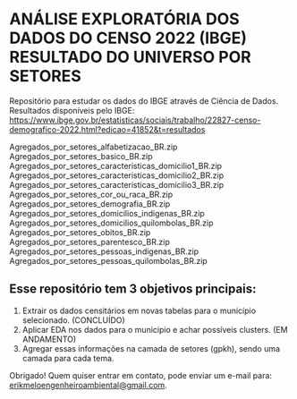 # ANÁLISE EXPLORATÓRIA DOS DADOS DO CENSO 2022 (IBGE) RESULTADO DO UNIVERSO POR SETORES
Repositório para estudar os dados do IBGE através de Ciência de Dados.
Resultados disponíveis pelo IBGE:
https://www.ibge.gov.br/estatisticas/sociais/trabalho/22827-censo-demografico-2022.html?edicao=41852&t=resultados

Agregados_por_setores_alfabetizacao_BR.zip
Agregados_por_setores_basico_BR.zip
Agregados_por_setores_caracteristicas_domicilio1_BR.zip
Agregados_por_setores_caracteristicas_domicilio2_BR.zip
Agregados_por_setores_caracteristicas_domicilio3_BR.zip
Agregados_por_setores_cor_ou_raca_BR.zip
Agregados_por_setores_demografia_BR.zip
Agregados_por_setores_domicilios_indigenas_BR.zip
Agregados_por_setores_domicilios_quilombolas_BR.zip
Agregados_por_setores_obitos_BR.zip
Agregados_por_setores_parentesco_BR.zip
Agregados_por_setores_pessoas_indigenas_BR.zip
Agregados_por_setores_pessoas_quilombolas_BR.zip



## Esse repositório tem 3 objetivos principais:
1. Extrair os dados censitários em novas tabelas para o município selecionado. (CONCLUÍDO) 
2. Aplicar EDA nos dados para o município e achar possíveis clusters. (EM ANDAMENTO)
3. Agregar essas informações na camada de setores (gpkh), sendo uma camada para cada tema.

Obrigado! Quem quiser entrar em contato, pode enviar um e-mail para: [erikmeloengenheiroambiental@gmail.com](mailto:erikmeloengenheiroambiental@gmail.com).
